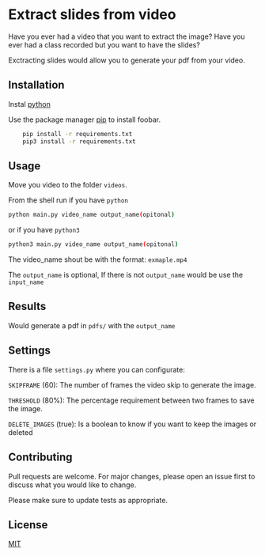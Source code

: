 # Extract slides from video
Have you ever had a video that you want to extract the image? 
Have you ever had a class recorded but you want to have the slides?

Exctracting slides would allow you to generate your pdf from your video.

## Installation

Instal [python](https://www.python.org/downloads/)

Use the package manager [pip](https://pip.pypa.io/en/stable/) to install foobar.

```bash
    pip install -r requirements.txt 
    pip3 install -r requirements.txt 
```

## Usage
Move you video to the folder `videos`.

From the shell run if you have `python`
```bash
python main.py video_name output_name(opitonal)
```
or if you have `python3`
```bash
python3 main.py video_name output_name(opitonal)
```
The video_name shout be with the format: `exmaple.mp4`

The `output_name` is  optional, 
If there is not `output_name` would be use the `input_name`

## Results
Would generate a pdf in `pdfs/` with the `output_name`


## Settings
There is a file `settings.py` where you can configurate:

`SKIPFRAME` (60): The number of frames the video skip to generate the image. 

`THRESHOLD` (80%): The percentage requirement between two frames to save the image.

`DELETE_IMAGES` (true): Is a boolean to know if you want to keep the images or deleted

## Contributing
Pull requests are welcome. For major changes, please open an issue first to discuss what you would like to change.

Please make sure to update tests as appropriate.


## License
[MIT](https://choosealicense.com/licenses/mit/)

